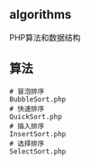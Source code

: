 ## algorithms
PHP算法和数据结构

## 算法  
```
# 冒泡排序  
BubbleSort.php 
# 快速排序
QuickSort.php
# 插入排序
InsertSort.php
# 选择排序
SelectSort.php
```
